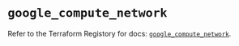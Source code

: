 # `google_compute_network`

Refer to the Terraform Registory for docs: [`google_compute_network`](https://registry.terraform.io/providers/hashicorp/google/4.75.0/docs/resources/compute_network).
